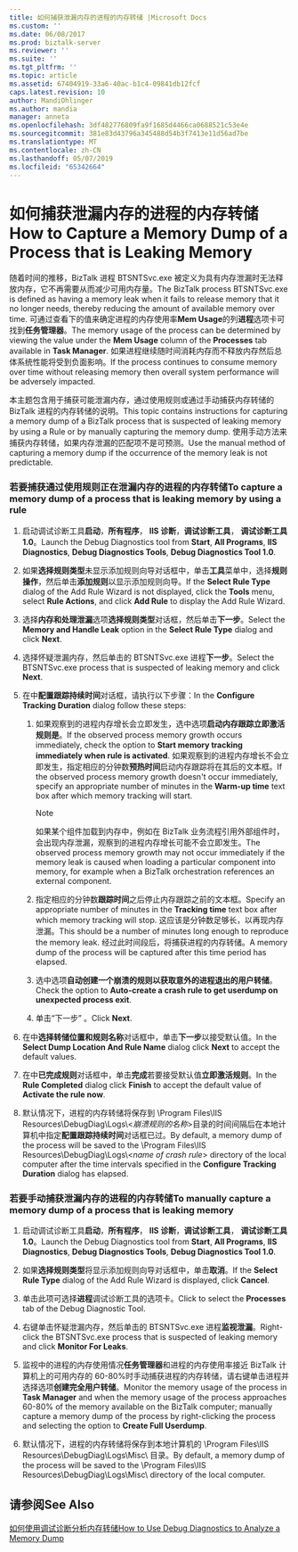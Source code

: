 ```yaml
---
title: 如何捕获泄漏内存的进程的内存转储 |Microsoft Docs
ms.custom: ''
ms.date: 06/08/2017
ms.prod: biztalk-server
ms.reviewer: ''
ms.suite: ''
ms.tgt_pltfrm: ''
ms.topic: article
ms.assetid: 67404919-33a6-40ac-b1c4-09841db12fcf
caps.latest.revision: 10
author: MandiOhlinger
ms.author: mandia
manager: anneta
ms.openlocfilehash: 3df482776809fa9f1685d4466ca0688521c53e4e
ms.sourcegitcommit: 381e83d43796a345488d54b3f7413e11d56ad7be
ms.translationtype: MT
ms.contentlocale: zh-CN
ms.lasthandoff: 05/07/2019
ms.locfileid: "65342664"
---
```

# <a name="how-to-capture-a-memory-dump-of-a-process-that-is-leaking-memory"></a><span data-ttu-id="4b685-102">如何捕获泄漏内存的进程的内存转储</span><span class="sxs-lookup"><span data-stu-id="4b685-102">How to Capture a Memory Dump of a Process that is Leaking Memory</span></span>
<span data-ttu-id="4b685-103">随着时间的推移，BizTalk 进程 BTSNTSvc.exe 被定义为具有内存泄漏时无法释放内存，它不再需要从而减少可用内存量。</span><span class="sxs-lookup"><span data-stu-id="4b685-103">The BizTalk process BTSNTSvc.exe is defined as having a memory leak when it fails to release memory that it no longer needs, thereby reducing the amount of available memory over time.</span></span> <span data-ttu-id="4b685-104">可通过查看下的值来确定进程的内存使用率**Mem Usage**的列**进程**选项卡可找到**任务管理器**。</span><span class="sxs-lookup"><span data-stu-id="4b685-104">The memory usage of the process can be determined by viewing the value under the **Mem Usage** column of the **Processes** tab available in **Task Manager**.</span></span> <span data-ttu-id="4b685-105">如果进程继续随时间消耗内存而不释放内存然后总体系统性能将受到负面影响。</span><span class="sxs-lookup"><span data-stu-id="4b685-105">If the process continues to consume memory over time without releasing memory then overall system performance will be adversely impacted.</span></span>  
  
 <span data-ttu-id="4b685-106">本主题包含用于捕获可能泄漏内存，通过使用规则或通过手动捕获内存转储的 BizTalk 进程的内存转储的说明。</span><span class="sxs-lookup"><span data-stu-id="4b685-106">This topic contains instructions for capturing a memory dump of a BizTalk process that is suspected of leaking memory by using a Rule or by manually capturing the memory dump.</span></span> <span data-ttu-id="4b685-107">使用手动方法来捕获内存转储，如果内存泄漏的匹配项不是可预测。</span><span class="sxs-lookup"><span data-stu-id="4b685-107">Use the manual method of capturing a memory dump if the occurrence of the memory leak is not predictable.</span></span>  
  
### <a name="to-capture-a-memory-dump-of-a-process-that-is-leaking-memory-by-using-a-rule"></a><span data-ttu-id="4b685-108">若要捕获通过使用规则正在泄漏内存的进程的内存转储</span><span class="sxs-lookup"><span data-stu-id="4b685-108">To capture a memory dump of a process that is leaking memory by using a rule</span></span>  
  
1.  <span data-ttu-id="4b685-109">启动调试诊断工具**启动**，**所有程序**， **IIS 诊断**，**调试诊断工具**， **调试诊断工具 1.0**。</span><span class="sxs-lookup"><span data-stu-id="4b685-109">Launch the Debug Diagnostics tool from **Start**, **All Programs**, **IIS Diagnostics**, **Debug Diagnostics Tools**, **Debug Diagnostics Tool 1.0**.</span></span>  
  
2.  <span data-ttu-id="4b685-110">如果**选择规则类型**未显示添加规则向导对话框中，单击**工具**菜单中，选择**规则操作**，然后单击**添加规则**以显示添加规则向导。</span><span class="sxs-lookup"><span data-stu-id="4b685-110">If the **Select Rule Type** dialog of the Add Rule Wizard is not displayed, click the **Tools** menu, select **Rule Actions**, and click **Add Rule** to display the Add Rule Wizard.</span></span>  
  
3.  <span data-ttu-id="4b685-111">选择**内存和处理泄漏**选项**选择规则类型**对话框，然后单击**下一步**。</span><span class="sxs-lookup"><span data-stu-id="4b685-111">Select the **Memory and Handle Leak** option in the **Select Rule Type** dialog and click **Next**.</span></span>  
  
4.  <span data-ttu-id="4b685-112">选择怀疑泄漏内存，然后单击的 BTSNTSvc.exe 进程**下一步**。</span><span class="sxs-lookup"><span data-stu-id="4b685-112">Select the BTSNTSvc.exe process that is suspected of leaking memory and click **Next**.</span></span>  
  
5.  <span data-ttu-id="4b685-113">在中**配置跟踪持续时间**对话框，请执行以下步骤：</span><span class="sxs-lookup"><span data-stu-id="4b685-113">In the **Configure Tracking Duration** dialog follow these steps:</span></span>  
  
    1.  <span data-ttu-id="4b685-114">如果观察到的进程内存增长会立即发生，选中选项**启动内存跟踪立即激活规则是**。</span><span class="sxs-lookup"><span data-stu-id="4b685-114">If the observed process memory growth occurs immediately, check the option to **Start memory tracking immediately when rule is activated**.</span></span> <span data-ttu-id="4b685-115">如果观察到的进程内存增长不会立即发生，指定相应的分钟数**预热时间**启动内存跟踪将在其后的文本框。</span><span class="sxs-lookup"><span data-stu-id="4b685-115">If the observed process memory growth doesn't occur immediately, specify an appropriate number of minutes in the **Warm-up time** text box after which memory tracking will start.</span></span>  
  
        > [!NOTE]
        >  <span data-ttu-id="4b685-116">如果某个组件加载到内存中，例如在 BizTalk 业务流程引用外部组件时，会出现内存泄漏，观察到的进程内存增长可能不会立即发生。</span><span class="sxs-lookup"><span data-stu-id="4b685-116">The observed process memory growth may not occur immediately if the memory leak is caused when loading a particular component into memory, for example when a BizTalk orchestration references an external component.</span></span>  
  
    2.  <span data-ttu-id="4b685-117">指定相应的分钟数**跟踪时间**之后停止内存跟踪之前的文本框。</span><span class="sxs-lookup"><span data-stu-id="4b685-117">Specify an appropriate number of minutes in the **Tracking time** text box after which memory tracking will stop.</span></span> <span data-ttu-id="4b685-118">这应该是分钟数足够长，以再现内存泄漏。</span><span class="sxs-lookup"><span data-stu-id="4b685-118">This should be a number of minutes long enough to reproduce the memory leak.</span></span> <span data-ttu-id="4b685-119">经过此时间段后，将捕获进程的内存转储。</span><span class="sxs-lookup"><span data-stu-id="4b685-119">A memory dump of the process will be captured after this time period has elapsed.</span></span>  
  
    3.  <span data-ttu-id="4b685-120">选中选项**自动创建一个崩溃的规则以获取意外的进程退出的用户转储**。</span><span class="sxs-lookup"><span data-stu-id="4b685-120">Check the option to **Auto-create a crash rule to get userdump on unexpected process exit**.</span></span>  
  
    4.  <span data-ttu-id="4b685-121">单击“下一步” 。</span><span class="sxs-lookup"><span data-stu-id="4b685-121">Click **Next**.</span></span>  
  
6.  <span data-ttu-id="4b685-122">在中**选择转储位置和规则名称**对话框中，单击**下一步**以接受默认值。</span><span class="sxs-lookup"><span data-stu-id="4b685-122">In the **Select Dump Location And Rule Name** dialog click **Next** to accept the default values.</span></span>  
  
7.  <span data-ttu-id="4b685-123">在中**已完成规则**对话框中，单击**完成**若要接受默认值**立即激活规则**。</span><span class="sxs-lookup"><span data-stu-id="4b685-123">In the **Rule Completed** dialog click **Finish** to accept the default value of **Activate the rule now**.</span></span>  
  
8.  <span data-ttu-id="4b685-124">默认情况下，进程的内存转储将保存到 \Program Files\IIS Resources\DebugDiag\Logs\\<*崩溃规则的名称*\>目录的时间间隔后在本地计算机中指定**配置跟踪持续时间**对话框已过。</span><span class="sxs-lookup"><span data-stu-id="4b685-124">By default, a memory dump of the process will be saved to the \Program Files\IIS Resources\DebugDiag\Logs\\<*name of crash rule*\> directory of the local computer after the time intervals specified in the **Configure Tracking Duration** dialog has elapsed.</span></span>  
  
### <a name="to-manually-capture-a-memory-dump-of-a-process-that-is-leaking-memory"></a><span data-ttu-id="4b685-125">若要手动捕获泄漏内存的进程的内存转储</span><span class="sxs-lookup"><span data-stu-id="4b685-125">To manually capture a memory dump of a process that is leaking memory</span></span>  
  
1.  <span data-ttu-id="4b685-126">启动调试诊断工具**启动**，**所有程序**， **IIS 诊断**，**调试诊断工具**， **调试诊断工具 1.0**。</span><span class="sxs-lookup"><span data-stu-id="4b685-126">Launch the Debug Diagnostics tool from **Start**, **All Programs**, **IIS Diagnostics**, **Debug Diagnostics Tools**, **Debug Diagnostics Tool 1.0**.</span></span>  
  
2.  <span data-ttu-id="4b685-127">如果**选择规则类型**将显示添加规则向导对话框中，单击**取消**。</span><span class="sxs-lookup"><span data-stu-id="4b685-127">If the **Select Rule Type** dialog of the Add Rule Wizard is displayed, click **Cancel**.</span></span>  
  
3.  <span data-ttu-id="4b685-128">单击此项可选择**进程**调试诊断工具的选项卡。</span><span class="sxs-lookup"><span data-stu-id="4b685-128">Click to select the **Processes** tab of the Debug Diagnostic Tool.</span></span>  
  
4.  <span data-ttu-id="4b685-129">右键单击怀疑泄漏内存，然后单击的 BTSNTSvc.exe 进程**监视泄漏**。</span><span class="sxs-lookup"><span data-stu-id="4b685-129">Right-click the BTSNTSvc.exe process that is suspected of leaking memory and click **Monitor For Leaks**.</span></span>  
  
5.  <span data-ttu-id="4b685-130">监视中的进程的内存使用情况**任务管理器**和进程的内存使用率接近 BizTalk 计算机上的可用内存的 60-80%时手动捕获进程的内存转储，请右键单击进程并选择选项**创建完全用户转储**。</span><span class="sxs-lookup"><span data-stu-id="4b685-130">Monitor the memory usage of the process in **Task Manager** and when the memory usage of the process approaches 60-80% of the memory available on the BizTalk computer; manually capture a memory dump of the process by right-clicking the process and selecting the option to **Create Full Userdump**.</span></span>  
  
6.  <span data-ttu-id="4b685-131">默认情况下，进程的内存转储将保存到本地计算机的 \Program Files\IIS Resources\DebugDiag\Logs\Misc\ 目录。</span><span class="sxs-lookup"><span data-stu-id="4b685-131">By default, a memory dump of the process will be saved to the \Program Files\IIS Resources\DebugDiag\Logs\Misc\ directory of the local computer.</span></span>  
  
## <a name="see-also"></a><span data-ttu-id="4b685-132">请参阅</span><span class="sxs-lookup"><span data-stu-id="4b685-132">See Also</span></span>  
 [<span data-ttu-id="4b685-133">如何使用调试诊断分析内存转储</span><span class="sxs-lookup"><span data-stu-id="4b685-133">How to Use Debug Diagnostics to Analyze a Memory Dump</span></span>](../core/how-to-use-debug-diagnostics-to-analyze-a-memory-dump.md)